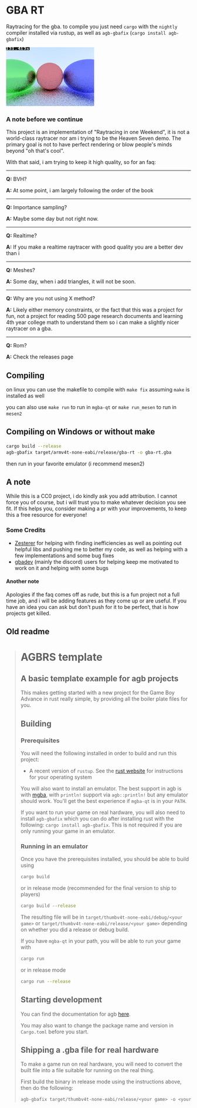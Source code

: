 # GBA RT

Raytracing for the gba. to compile you just need `cargo` with the `nightly` compiler installed via rustup, as well as `agb-gbafix` (`cargo install agb-gbafix`)

![Preview image](readme_assets/preview.png)

### A note before we continue

This project is an implementation of "Raytracing in one Weekend", it is not a world-class raytracer nor am i trying to be the Heaven Seven demo. The primary goal is not to have perfect rendering or blow people's minds beyond "oh that's cool".

With that said, i am trying to keep it high quality, so for an faq:

---

**Q:** BVH?

**A:** At some point, i am largely following the order of the book

---

**Q:** Importance sampling?

**A:** Maybe some day but not right now.

---

**Q:** Realtime?

**A:** If you make a realtime raytracer with good quality you are a better dev than i

---

**Q:** Meshes?

**A:** Some day, when i add triangles, it will not be soon.

---

**Q:** Why are you not using X method?

**A:** Likely either memory constraints, or the fact that this was a project for fun, not a project for reading 500 page research documents and learning 4th year college math to understand them so i can make a slightly nicer raytracer on a gba.

---

**Q:** Rom?

**A:** Check the releases page

## Compiling

on linux you can use the makefile to compile with `make fix` assuming `make` is installed as well

you can also use `make run` to run in `mgba-qt` or `make run_mesen` to run in `mesen2`

## Compiling on Windows or without make

```sh
cargo build --release
agb-gbafix target/armv4t-none-eabi/release/gba-rt -o gba-rt.gba
```

then run in your favorite emulator (i recommend mesen2)

## A note

While this is a CC0 project, i do kindly ask you add attribution. I cannot force you of course, but i will trust you to make whatever decision you see fit. If this helps you, consider making a pr with your improvements, to keep this a free resource for everyone!

### Some Credits

- [Zesterer](https://github.com/zesterer) for helping with finding inefficiencies as well as pointing out helpful libs and pushing me to better my code, as well as helping with a few implementations and some bug fixes
- [gbadev](https://gbadev.net/) (mainly the discord) users for helping keep me motivated to work on it and helping with some bugs

#### Another note

Apologies if the faq comes off as rude, but this is a fun project not a full time job, and i will be adding features as they come up or are useful. If you have an idea you can ask but don't push for it to be perfect, that is how projects get killed.

## Old readme

> # AGBRS template
>
> ## A basic template example for agb projects
>
> This makes getting started with a new project for the Game Boy Advance in rust really simple, by providing
> all the boiler plate files for you.
>
> ## Building
>
> ### Prerequisites
>
> You will need the following installed in order to build and run this project:
>
> * A recent version of `rustup`. See the [rust website](https://www.rust-lang.org/tools/install) for instructions for your operating system
>
> You will also want to install an emulator. The best support in agb is with [mgba](https://mgba.io), with
> `println!` support via `agb::println!` but any emulator should work. You'll get the best experience if
> `mgba-qt` is in your `PATH`.
>
> If you want to run your game on real hardware, you will also need to install `agb-gbafix` which you can do after installing
> rust with the following: `cargo install agb-gbafix`. This is not required if you are only running your game in an emulator.
>
> ### Running in an emulator
>
> Once you have the prerequisites installed, you should be able to build using
>
> ```sh
> cargo build
> ```
>
> or in release mode (recommended for the final version to ship to players)
>
> ```sh
> cargo build --release
> ```
>
> The resulting file will be in `target/thumbv4t-none-eabi/debug/<your game>` or `target/thumbv4t-none-eabi/release/<your game>` depending on
> whether you did a release or debug build.
>
> If you have `mgba-qt` in your path, you will be able to run your game with
>
> ```sh
> cargo run
> ```
>
> or in release mode
>
> ```sh
> cargo run --release
> ```
>
> ## Starting development
>
> You can find the documentation for agb [here](https://docs.rs/agb/latest/agb/).
>
> You may also want to change the package name and version in `Cargo.toml` before you start.
>
> ## Shipping a .gba file for real hardware
>
> To make a game run on real hardware, you will need to convert the built file into a file suitable for
> running on the real thing.
>
> First build the binary in release mode using the instructions above, then do the following:
>
> ```sh
> agb-gbafix target/thumbv4t-none-eabi/release/<your game> -o <your game>.gba
> ```
